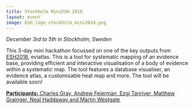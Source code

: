 ```yaml
---
title: Stockholm MiniESH 2018
layout: event
image: ESH_logo_stockholm_mini2018.png
---
```

<em>December 3rd to 5th in Stockholm, Sweden</em>

This 3-day mini hackathon focussed on one of the key outputs from <a href="/events/2018-04-stockholm.html">ESH2018</a>, eviatlas. This is a tool for systematic mapping of an evidence base, providing efficient and interactive visualisation of a body of evidence within a systematic map. The tool features a database visualiser, an evidence atlas, a customisable heat map and more. The tool will be available soon!

<a href="/tag/stockholm-mini-2018-people"><strong>Participants:</strong> Charles Gray, Andrew Feierman, Ezgi Tanriver, Matthew Grainger, Neal Haddaway and Martin Westgate</a>